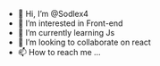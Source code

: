 - 👋 Hi, I’m @Sodlex4
- 👀 I’m interested in Front-end 
- 🌱 I’m currently learning Js
- 💞️ I’m looking to collaborate on react 
- 📫 How to reach me ...
